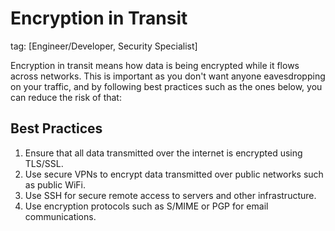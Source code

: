 # Encryption in Transit
tag: [Engineer/Developer, Security Specialist]

Encryption in transit means how data is being encrypted while it flows across networks. This is important as you don't want anyone eavesdropping on your traffic, and by following best practices such as the ones below, you can reduce the risk of that:

## Best Practices

1. Ensure that all data transmitted over the internet is encrypted using TLS/SSL.
2. Use secure VPNs to encrypt data transmitted over public networks such as public WiFi.
3. Use SSH for secure remote access to servers and other infrastructure.
4. Use encryption protocols such as S/MIME or PGP for email communications.
